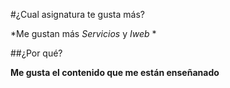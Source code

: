 #¿Cual asignatura te gusta más?

*Me gustan más *Servicios* y *Iweb* *

##¿Por qué?

**Me gusta el contenido que me están enseñanado**

